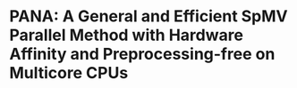 # PANA: A General and Efficient SpMV Parallel Method with Hardware Affinity and Preprocessing-free on Multicore CPUs
